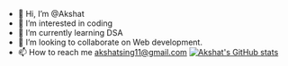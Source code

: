 - 👋 Hi, I’m @Akshat
- 👀 I’m interested in coding
- 🌱 I’m currently learning DSA
- 💞️ I’m looking to collaborate on Web development.
- 📫 How to reach me akshatsing11@gmail.com
[![Akshat's GitHub stats](https://github-readme-stats.vercel.app/api?username=abhi-yo)](https://github.com/anuraghazra/github-readme-stats)
<!---
abhi-yo/abhi-yo is a ✨ special ✨ repository because its `README.md` (this file) appears on your GitHub profile.
You can click the Preview link to take a look at your changes.
--->
